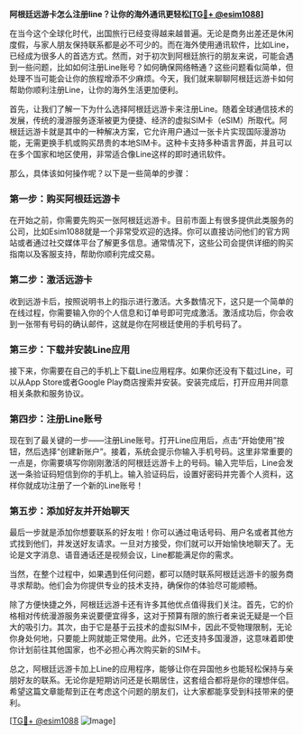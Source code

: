 **阿根廷远游卡怎么注册line？让你的海外通讯更轻松[[TG💪+ @esim1088](https://t.me/s/esim1088)]**

在当今这个全球化时代，出国旅行已经变得越来越普遍。无论是商务出差还是休闲度假，与家人朋友保持联系都是必不可少的。而在海外使用通讯软件，比如Line，已经成为很多人的首选方式。然而，对于初次到阿根廷旅行的朋友来说，可能会遇到一些问题，比如如何注册Line账号？如何确保网络畅通？这些问题看似简单，但处理不当可能会让你的旅程增添不少麻烦。今天，我们就来聊聊阿根廷远游卡如何帮助你顺利注册Line，让你的海外生活更加便利。

首先，让我们了解一下为什么选择阿根廷远游卡来注册Line。随着全球通信技术的发展，传统的漫游服务逐渐被更为便捷、经济的虚拟SIM卡（eSIM）所取代。阿根廷远游卡就是其中的一种解决方案，它允许用户通过一张卡片实现国际漫游功能，无需更换手机或购买昂贵的本地SIM卡。这种卡支持多种语言界面，并且可以在多个国家和地区使用，非常适合像Line这样的即时通讯软件。

那么，具体该如何操作呢？以下是一些简单的步骤：

### 第一步：购买阿根廷远游卡

在开始之前，你需要先购买一张阿根廷远游卡。目前市面上有很多提供此类服务的公司，比如Esim1088就是一个非常受欢迎的选择。你可以直接访问他们的官方网站或者通过社交媒体平台了解更多信息。通常情况下，这些公司会提供详细的购买指南以及客服支持，帮助你顺利完成交易。

### 第二步：激活远游卡

收到远游卡后，按照说明书上的指示进行激活。大多数情况下，这只是一个简单的在线过程，你需要输入你的个人信息和订单号即可完成激活。激活成功后，你会收到一张带有号码的确认邮件，这就是你在阿根廷使用的手机号码了。

### 第三步：下载并安装Line应用

接下来，你需要在自己的手机上下载Line应用程序。如果你还没有下载过Line，可以从App Store或者Google Play商店搜索并安装。安装完成后，打开应用并同意相关条款和服务协议。

### 第四步：注册Line账号

现在到了最关键的一步——注册Line账号。打开Line应用后，点击“开始使用”按钮，然后选择“创建新账户”。接着，系统会提示你输入手机号码。这里非常重要的一点是，你需要填写你刚刚激活的阿根廷远游卡上的号码。输入完毕后，Line会发送一条验证码短信到你的手机上。输入验证码后，设置好密码并完善个人资料，这样你就成功注册了一个新的Line账号！

### 第五步：添加好友并开始聊天

最后一步就是添加你想要联系的好友啦！你可以通过电话号码、用户名或者其他方式找到他们，并发送好友请求。一旦对方接受，你们就可以开始愉快地聊天了。无论是文字消息、语音通话还是视频会议，Line都能满足你的需求。

当然，在整个过程中，如果遇到任何问题，都可以随时联系阿根廷远游卡的服务商寻求帮助。他们会为你提供专业的技术支持，确保你的体验尽可能顺畅。

除了方便快捷之外，阿根廷远游卡还有许多其他优点值得我们关注。首先，它的价格相对传统漫游服务来说要便宜得多，这对于预算有限的旅行者来说无疑是一个巨大的吸引力。其次，由于它是基于云技术的虚拟SIM卡，因此不受物理限制，无论你身处何地，只要能上网就能正常使用。此外，它还支持多国漫游，这意味着即使你计划前往其他国家，也不必担心再次购买新的SIM卡。

总之，阿根廷远游卡加上Line的应用程序，能够让你在异国他乡也能轻松保持与亲朋好友的联系。无论你是短期访问还是长期居住，这套组合都将是你的理想伴侣。希望这篇文章能帮到正在考虑这个问题的朋友们，让大家都能享受到科技带来的便利。

[[TG💪+ @esim1088](https://t.me/s/esim1088) ![Image](https://i.postimg.cc/4NQfJmqS/Snipaste-2025-05-13-00-14-12.png)]